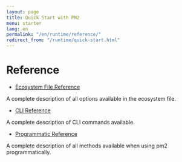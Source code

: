 ```yaml
---
layout: page
title: Quick Start with PM2
menu: starter
lang: en
permalink: "/en/runtime/reference/"
redirect_from: "/runtime/quick-start.html"
---
```


# Reference

- [Ecosystem File Reference]({{site.baseurl}}/runtime/references/ecosystem-file/)

A complete description of all options available in the ecosystem file.

- [CLI Reference]({{site.baseurl}}/runtime/references/pm2-cli/)

A complete description of CLI commands available.

- [Programmatic Reference]({{site.baseurl}}/runtime/references/pm2-programmatic/)

A complete description of all methods available when using pm2 programmatically.
